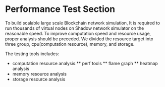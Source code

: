# Performance Test Section
To build scalable large scale Blockchain network simulation, It is required to run thousands of virtual nodes on Shadow network simulator on the reasonable speed.
To improve computation speed and resource usage, proper analysis should be preceded.
We divided the resource target into three group, cpu(computation resource), memory, and storage.

The testing tools includes:
* computation resource analysis
** perf tools
** flame graph
** heatmap analysis
* memory resource analysis
* storage resource analysis
